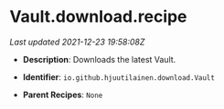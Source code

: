# Vault.download.recipe

_Last updated 2021-12-23 19:58:08Z_

- **Description**: Downloads the latest Vault.

- **Identifier**: `io.github.hjuutilainen.download.Vault`

- **Parent Recipes**: `None`